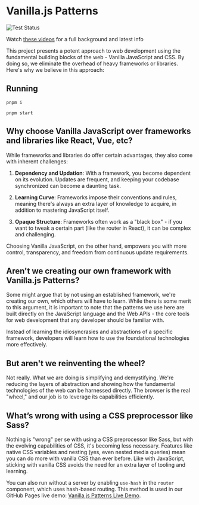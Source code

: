 <!--- readme.md --->
# Vanilla.js Patterns
![Test Status](https://github.com/quantuminformation/vanillajs-patterns/actions/workflows/test.yml/badge.svg)

Watch [these videos](https://www.youtube.com/watch?v=HC8eo4lVoEo&list=PLualcIC6WNK2GOKf8S7x7O0T1xBu8_0hF) for a full background and latest info

This project presents a potent approach to web development using the fundamental building blocks of the web - Vanilla JavaScript and CSS. By doing so, we eliminate the overhead of heavy frameworks or libraries. Here's why we believe in this approach:

## Running
`pnpm i`

`pnpm start`


## Why choose Vanilla JavaScript over frameworks and libraries like React, Vue, etc?

While frameworks and libraries do offer certain advantages, they also come with inherent challenges:

1. **Dependency and Updation**: With a framework, you become dependent on its evolution. Updates are frequent, and keeping your codebase synchronized can become a daunting task.

2. **Learning Curve**: Frameworks impose their conventions and rules, meaning there's always an extra layer of knowledge to acquire, in addition to mastering JavaScript itself.

3. **Opaque Structure**: Frameworks often work as a "black box" - if you want to tweak a certain part (like the router in React), it can be complex and challenging.

Choosing Vanilla JavaScript, on the other hand, empowers you with more control, transparency, and freedom from continuous update requirements.

## Aren't we creating our own framework with Vanilla.js Patterns?

Some might argue that by not using an established framework, we're creating our own, which others will have to learn. While there is some merit to this argument, it is important to note that the patterns we use here are built directly on the JavaScript language and the Web APIs - the core tools for web development that any developer should be familiar with.

Instead of learning the idiosyncrasies and abstractions of a specific framework, developers will learn how to use the foundational technologies more effectively.

## But aren't we reinventing the wheel?

Not really. What we are doing is simplifying and demystifying. We're reducing the layers of abstraction and showing how the fundamental technologies of the web can be harnessed directly. The browser is the real "wheel," and our job is to leverage its capabilities efficiently.

## What’s wrong with using a CSS preprocessor like Sass?

Nothing is "wrong" per se with using a CSS preprocessor like Sass, but with the evolving capabilities of CSS, it's becoming less necessary. Features like native CSS variables and nesting (yes, even nested media queries) mean you can do more with vanilla CSS than ever before. Like with JavaScript, sticking with vanilla CSS avoids the need for an extra layer of tooling and learning.



You can also run without a server by enabling `use-hash` in the `router` component, which uses hash-based routing. This method is used in our GitHub Pages live demo: [Vanilla.js Patterns Live Demo](https://quantuminformation.github.io/vanillajs-patterns/).
